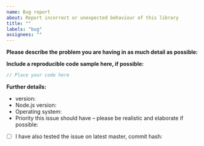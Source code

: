 ```yaml
---
name: Bug report
about: Report incorrect or unexpected behaviour of this library
title: ""
labels: "bug"
assignees: ""
---
```


<!--
If you need help with the library installation or usage, please go to the Discord server instead:
  https://discord.gg/rmMTZue
This issue tracker is only for bug reports and enhancement suggestions.
You likely won't receive any basic help here.
-->

**Please describe the problem you are having in as much detail as possible:**

**Include a reproducible code sample here, if possible:**

```js
// Place your code here
```

**Further details:**

- version:
- Node.js version:
- Operating system:
- Priority this issue should have – please be realistic and elaborate if possible:

<!--
If this applies to you, please check the respective checkbox: [ ] becomes [x].
You don't have to modify the text to suit your particular situation – if you want to
elaborate, please do so in the description.
While it's not a requirement to test your issue on the master branch, it would make fixing
the problem a lot easier for us, so please do so if possible.
-->

- [ ] I have also tested the issue on latest master, commit hash:
